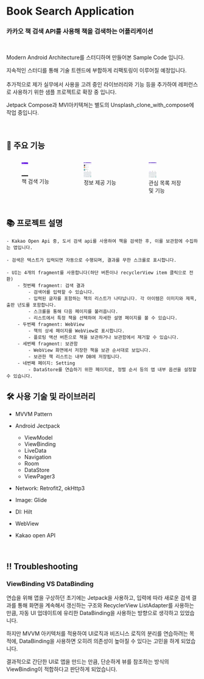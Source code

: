 # Book Search Application

### 카카오 책 검색 API를 사용해 책을 검색하는 어플리케이션
<br/>

Modern Android Architecture를 스터디하며 만들어본 Sample Code 입니다.

지속적인 스터디를 통해 기술 트렌드에 부합하게 리팩토링이 이루어질 예정입니다.
<br/>
<br/>
추가적으로 제가 실무에서 사용을 고려 중인 라이브러리와 기능 등을 추가하여 레퍼런스로 사용하기 위한 샘플 프로젝트로 확장 중 입니다.


Jetpack Compose과 MVI아키텍쳐는 별도의 Unsplash_clone_with_compose에 작업 중입니다.

<br/>

## 🔎 주요 기능 ##

<div style="display: flex; justify-content: space-around; align-items: flex-start;">
  <figure>
    <img src="https://github.com/parade621/BookSearchApp/blob/main/photo/BookSearchApp_Search.gif" width="20%" />
    <figcaption>책 검색 기능</figcaption>
  </figure>
  <figure>
    <img src="https://github.com/parade621/BookSearchApp/blob/main/photo/2023-01-04_151318.gif" width="22%" />
    <figcaption>정보 제공 기능</figcaption>
  </figure>
  <figure>
    <img src="https://github.com/parade621/BookSearchApp/blob/main/photo/2023-01-04_200028.gif" width="22%" />
    <figcaption>관심 목록 저장 및 기능</figcaption>
  </figure>
</div>
<br/>

## 📚 프로젝트 설명 ##
```
- Kakao Open Api 중, 도서 검색 api를 사용하여 책을 검색한 후, 이를 보관함에 수집하는 앱입니다.

- 검색은 텍스트가 입력되면 자동으로 수행되며, 결과를 무한 스크롤로 표시합니다.

- UI는 4개의 fragment를 사용합니다(하단 버튼이나 recyclerView item 클릭으로 전환)
    - 첫번째 fragment: 검색 결과
        - 검색어를 입력할 수 있습니다.
        - 입력된 글자를 포함하는 책의 리스트가 나타납니다. 각 아이템은 이미지와 제목, 출판 년도를 포함합니다.
        - 스크롤을 통해 다음 페이지를 불러옵니다.
        - 리스트에서 특정 책을 선택하여 자세한 설명 페이지를 볼 수 있습니다.
    - 두번째 fragment: WebView
        - 책의 상세 페이지를 WebView로 표시합니다.
        - 플로팅 액션 버튼으로 책을 보관하거나 보관함에서 제거할 수 있습니다.
    - 세번째 fragment: 보관함
        - WebView 화면에서 저장한 책을 보관 순서대로 보입니다.
        - 보관한 책 리스트는 내부 DB에 저장됩니다.
    - 네번째 페이지: Setting
        - DataStore를 연습하기 위한 페이지로, 정렬 순서 등의 앱 내부 옵션을 설정할 수 있습니다.
```

## 🛠️ 사용 기술 및 라이브러리 ##

- MVVM Pattern

- Android Jectpack
    - ViewModel
    - ViewBinding
    - LiveData
    - Navigation
    - Room
    - DataStore
    - ViewPager3
      
- Network: Retrofit2, okHttp3

- Image: Glide

- DI: Hilt

- WebView
  
- Kakao open API
  
<br/>

## ‼️ **Troubleshooting** ##

### ViewBinding VS DataBinding

연습을 위해 앱을 구상하던 초기에는 Jetpack을 사용하고, 입력에 따라 새로운 검색 결과를 통해 화면을 계속해서 갱신하는 구조와 RecyclerView ListAdapter를 사용하는 만큼, 자동 UI 업데이트에 유리한 DataBinding을 사용하는 방향으로 생각하고 있었습니다.

하지만 MVVM 아키텍처를 적용하여 UI로직과 비즈니스 로직의 분리를 연습하려는 목적에, DataBinding을 사용하면 오히려 의존성이 높아질 수 있다는 고민을 하게 되었습니다.

결과적으로 간단한 UI로 앱을 만드는 만큼, 단순하게 뷰를 참조하는 방식의 ViewBinding이 적합하다고 판단하게 되었습니다.
